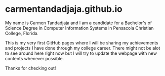 # carmentandadjaja.github.io

My name is Carmen Tandadjaja and I am a candidate for a Bachelor's of Science Degree in Computer Information Systems in Pensacola Christian College, Florida.

This is my very first GitHub pages where I will be sharing my achievements and projects I have done through my college career.
There might not be alot to see around here right now but I will try to update the webpage with new contents whenever possible.

Thanks for checking out!
